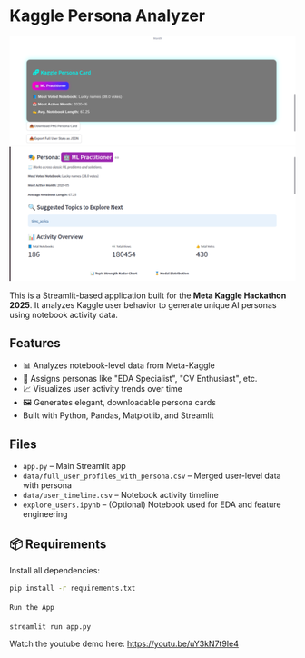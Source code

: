 # Kaggle Persona Analyzer

![App Preview](screenshot1.png)
![App Preview](screenshot2.png)


This is a Streamlit-based application built for the **Meta Kaggle Hackathon 2025**. It analyzes Kaggle user behavior to generate unique AI personas using notebook activity data.

## Features

- 📊 Analyzes notebook-level data from Meta-Kaggle
- 🧬 Assigns personas like "EDA Specialist", "CV Enthusiast", etc.
- 📈 Visualizes user activity trends over time
- 🖼️ Generates elegant, downloadable persona cards
- Built with Python, Pandas, Matplotlib, and Streamlit

## Files

- `app.py` – Main Streamlit app
- `data/full_user_profiles_with_persona.csv` – Merged user-level data with persona
- `data/user_timeline.csv` – Notebook activity timeline
- `explore_users.ipynb` – (Optional) Notebook used for EDA and feature engineering

## 📦 Requirements

Install all dependencies:

```bash
pip install -r requirements.txt

Run the App

streamlit run app.py

```

Watch the youtube demo here: https://youtu.be/uY3kN7t9Ie4
